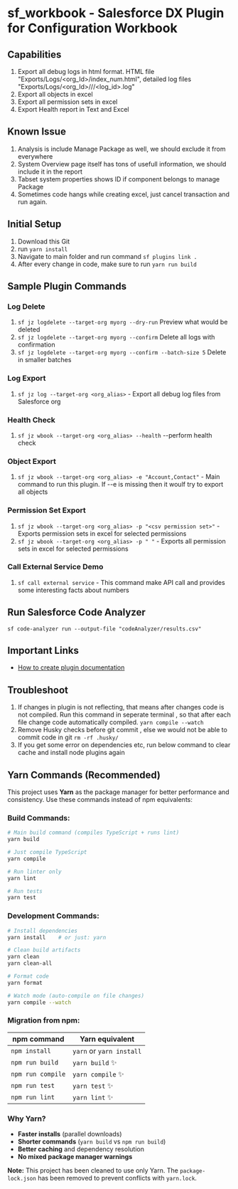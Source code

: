 # sf_workbook - Salesforce DX Plugin for Configuration Workbook

## Capabilities

1. Export all debug logs in html format. HTML file "Exports/Logs/<org_Id>/index_num.html", detailed log files "Exports/Logs/<org_Id>/<date>/<username>/<log_id>.log"
1. Export all objects in excel
1. Export all permission sets in excel
1. Export Health report in Text and Excel

## Known Issue

1. Analysis is include Manage Package as well, we should exclude it from everywhere
1. System Overview page itself has tons of usefull information, we should include it in the report
1. Tabset system properties shows ID if component belongs to manage Package
1. Sometimes code hangs while creating excel, just cancel transaction and run again.

## Initial Setup

1. Download this Git
1. run `yarn install`
1. Navigate to main folder and run command `sf plugins link .`
1. After every change in code, make sure to run `yarn run build`

## Sample Plugin Commands

### Log Delete

1. `sf jz logdelete --target-org myorg --dry-run` Preview what would be deleted
1. `sf jz logdelete --target-org myorg --confirm` Delete all logs with confirmation
1. `sf jz logdelete --target-org myorg --confirm --batch-size 5` Delete in smaller batches

### Log Export

1. `sf jz log --target-org <org_alias>` - Export all debug log files from Salesforce org

### Health Check

1. `sf jz wbook --target-org <org_alias> --health` --perform health check

### Object Export

1. `sf jz wbook --target-org <org_alias> -e "Account,Contact"` - Main command to run this plugin. If --e is missing then it woulf try to export all objects

### Permission Set Export

1. `sf jz wbook --target-org <org_alias> -p "<csv permission set>"` - Exports permission sets in excel for selected permissions
1. `sf jz wbook --target-org <org_alias> -p " "` - Exports all permission sets in excel for selected permissions

### Call External Service Demo

1. `sf call external service` - This command make API call and provides some interesting facts about numbers

## Run Salesforce Code Analyzer

`sf code-analyzer run --output-file "codeAnalyzer/results.csv"`

## Important Links

- [How to create plugin documentation](https://github.com/salesforcecli/cli/wiki/Get-Started-And-Create-Your-First-Plug-In)

## Troubleshoot

1. If changes in plugin is not reflecting, that means after changes code is not compiled. Run this command in seperate terminal , so that after each file change code automatically compiled. `yarn compile --watch`
1. Remove Husky checks before git commit , else we would not be able to commit code in git `rm -rf .husky/`
1. If you get some error on dependencies etc, run below command to clear cache and install node plugins again

## Yarn Commands (Recommended)

This project uses **Yarn** as the package manager for better performance and consistency. Use these commands instead of npm equivalents:

### **Build Commands:**

```bash
# Main build command (compiles TypeScript + runs lint)
yarn build

# Just compile TypeScript
yarn compile

# Run linter only
yarn lint

# Run tests
yarn test
```

### **Development Commands:**

```bash
# Install dependencies
yarn install    # or just: yarn

# Clean build artifacts
yarn clean
yarn clean-all

# Format code
yarn format

# Watch mode (auto-compile on file changes)
yarn compile --watch
```

### **Migration from npm:**

| **npm command**   | **Yarn equivalent**      |
| ----------------- | ------------------------ |
| `npm install`     | `yarn` or `yarn install` |
| `npm run build`   | `yarn build` ✨          |
| `npm run compile` | `yarn compile` ✨        |
| `npm run test`    | `yarn test` ✨           |
| `npm run lint`    | `yarn lint` ✨           |

### **Why Yarn?**

- **Faster installs** (parallel downloads)
- **Shorter commands** (`yarn build` vs `npm run build`)
- **Better caching** and dependency resolution
- **No mixed package manager warnings**

**Note:** This project has been cleaned to use only Yarn. The `package-lock.json` has been removed to prevent conflicts with `yarn.lock`.
